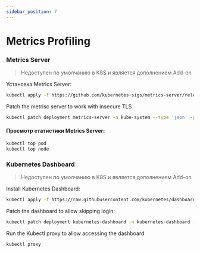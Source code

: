 ```yaml
---
sidebar_position: 7
---
```

# Metrics Profiling

### Metrics Server
> Недоступен по умолчанию в K8S и является дополнением Add-on

Установка Metrics Server:
```bash
kubectl apply -f https://github.com/kubernetes-sigs/metrics-server/releases/download/v0.4.2/components.yaml
```
Patch the metrisc server to work with insecure TLS
```bash
kubectl patch deployment metrics-server -n kube-system --type 'json' -p '[{"op": "add", "path": "/spec/template/spec/containers/0/args/-", "value": "--kubelet-insecure-tls"}]'
```

#### Просмотр статистики Metrics Server:
```bash
kubectl top pod
kubectl top node
```

### Kubernetes Dashboard
> Недоступен по умолчанию в K8S и является дополнением Add-on

Install Kubernetes Dashboard:
```bash
kubectl apply -f https://raw.githubusercontent.com/kubernetes/dashboard/v2.2.0/aio/deploy/recommended.yaml
```
Patch the dashboard to allow skipping login:
```bash
kubectl patch deployment kubernetes-dashboard -n kubernetes-dashboard --type 'json' -p '[{"op": "add", "path": "/spec/template/spec/containers/0/args/-", "value": "--enable-skip-login"}]'
```

Run the Kubectl proxy to allow accessing the dashboard
```bash
kubectl proxy
```
